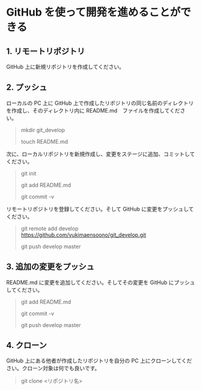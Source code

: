 # GitHub を使って開発を進めることができる

## 1. リモートリポジトリ

GitHub 上に新規リポジトリを作成してください。

## 2. プッシュ

ローカルの PC 上に GitHub 上で作成したリポジトリの同じ名前のディレクトリを作成し、そのディレクトリ内に README.md　ファイルを作成してください。
>
>mkdir git_develop
>
>touch README.md
>

次に、ローカルリポジトリを新規作成し、変更をステージに追加、コミットしてください。
>
>git init
>
>git add README.md
>
>git commit -v
>

リモートリポジトリを登録してください。そして GitHub に変更をプッシュしてください。
>
>git remote add develop https://github.com/yukimaensoono/git_develop.git
>
>git push develop master
>
## 3. 追加の変更をプッシュ

README.md に変更を追加してください。そしてその変更を GitHub にプッシュしてください。
>
>git add README.md
>
>git commit -v
>
>git push develop master
>
## 4. クローン

GitHub 上にある他者が作成したリポジトリを自分の PC 上にクローンしてください。クローン対象は何でも良いです。
>
>git clone <リポジトリ名>
>
